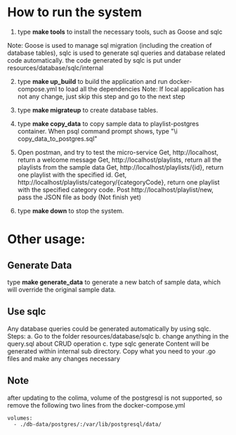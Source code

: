 # How to run the system

1. type **make tools** to install the necessary tools, such as Goose and sqlc

Note: Goose is used to manage sql migration (including the creation of database tables),
sqlc is used to generate sql queries and database related code automatically.
the code generated by sqlc is put under resources/database/sqlc/internal

2. type **make up_build** to build the application and run docker-compose.yml to load all
   the dependencies
   Note: If local application has not any change, just skip this step and go to the next step

3. type **make migrateup** to create database tables.

4. type **make copy_data** to copy sample data to playlist-postgres container.
   When psql command prompt shows, type "\i copy_data_to_postgres.sql"

5. Open postman, and try to test the micro-service
   Get, http://localhost, return a welcome message
   Get, http://localhost/playlists, return all the playlists from the sample data
   Get, http://localhost/playlists/{id}, return one playlist with the specified id.
   Get, http://localhost/playlists/category/{categoryCode}, return one playlist with the specified
   category code.
   Post http://localhost/playlist/new, pass the JSON file as body (Not finish yet)

6. type **make down** to stop the system.

# Other usage:

## Generate Data

type **make generate_data** to generate a new batch of sample data, which will override the
original sample data.

## Use sqlc

Any database queries could be generated automatically by using sqlc. Steps:
a. Go to the folder resources/database/sqlc
b. change anything in the query.sql about CRUD operation
c. type sqlc generate
Content will be generated within internal sub directory. Copy what you need to
your .go files and make any changes necessary

## Note

after updating to the colima,
volume of the postgresql is not supported, so
remove the following two lines from the docker-compose.yml

    volumes:
      - ./db-data/postgres/:/var/lib/postgresql/data/
